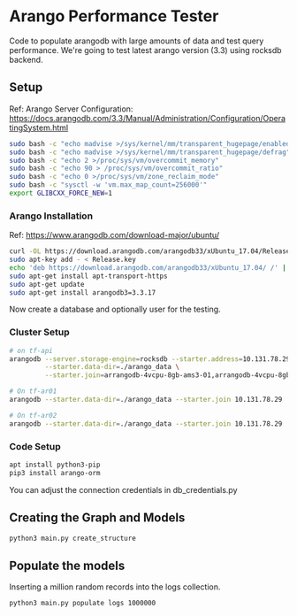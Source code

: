 # Arango Performance Tester

Code to populate arangodb with large amounts of data and test query performance.
We're going to test latest arango version (3.3) using rocksdb backend.

## Setup

Ref: Arango Server Configuration:
https://docs.arangodb.com/3.3/Manual/Administration/Configuration/OperatingSystem.html

```bash
sudo bash -c "echo madvise >/sys/kernel/mm/transparent_hugepage/enabled"
sudo bash -c "echo madvise >/sys/kernel/mm/transparent_hugepage/defrag"
sudo bash -c "echo 2 >/proc/sys/vm/overcommit_memory"
sudo bash -c "echo 90 > /proc/sys/vm/overcommit_ratio"
sudo bash -c "echo 0 >/proc/sys/vm/zone_reclaim_mode"
sudo bash -c "sysctl -w 'vm.max_map_count=256000'"
export GLIBCXX_FORCE_NEW=1
```

### Arango Installation

Ref: https://www.arangodb.com/download-major/ubuntu/

```bash
curl -OL https://download.arangodb.com/arangodb33/xUbuntu_17.04/Release.key
sudo apt-key add - < Release.key
echo 'deb https://download.arangodb.com/arangodb33/xUbuntu_17.04/ /' | sudo tee /etc/apt/sources.list.d/arangodb.list
sudo apt-get install apt-transport-https
sudo apt-get update
sudo apt-get install arangodb3=3.3.17
```

Now create a database and optionally user for the testing.

### Cluster Setup

```bash
# on tf-api
arangodb --server.storage-engine=rocksdb --starter.address=10.131.78.29 \
         --starter.data-dir=./arango_data \
         --starter.join=arrangodb-4vcpu-8gb-ams3-01,arrangodb-4vcpu-8gb-ams3-02,arrangodb-4vcpu-8gb-ams3-03

# On tf-ar01
arangodb --starter.data-dir=./arango_data --starter.join 10.131.78.29

# On tf-ar02
arangodb --starter.data-dir=./arango_data --starter.join 10.131.78.29
```

### Code Setup


```bash
apt install python3-pip
pip3 install arango-orm
```

You can adjust the connection credentials in db_credentials.py

## Creating the Graph and Models

```bash
python3 main.py create_structure
```

## Populate the models

Inserting a million random records into the logs collection.

```bash
python3 main.py populate logs 1000000
```
